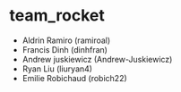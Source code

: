 # team_rocket

- Aldrin Ramiro (ramiroal)
- Francis Dinh (dinhfran)
- Andrew juskiewicz (Andrew-Juskiewicz)
- Ryan Liu (liuryan4)
- Emilie Robichaud (robich22)
